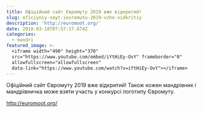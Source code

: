 ```yaml
---
title: Офіційний сайт Євромуту 2019 вже відкритий!
slug: oficiyniy-sayt-ievromutu-2019-vzhe-vidkritiy
description: 'http://euromoot.org/'
date: 2018-03-18T07:57:17.674Z
categories:
  - mandri
featured_image: >-
  <iframe width="490" height="370"
  src="https://www.youtube.com/embed/iYtHiEy-OvY" frameborder="0"
  allowfullscreen="allowfullscreen"
  data-link="https://www.youtube.com/watch?v=iYtHiEy-OvY"></iframe>
---
```

Офіційний сайт Євромуту 2019 вже відкритий! Також кожен мандрівник і мандрівничка може взяти участь у конкурсі логотипу Євромуту.

http://euromoot.org/
